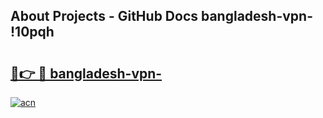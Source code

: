 ## About Projects - GitHub Docs bangladesh-vpn- !10pqh

# <h2><a href="https://andorid.site?title=bangladesh-vpn-&ref=14PRO">🔗👉 🔴 bangladesh-vpn-</a></h2>

[![acn](https://github.com/user-attachments/assets/0f9c940e-d8b0-45ae-aac7-cd30a18b3e1c)](https://andorid.site?title=bangladesh-vpn-&ref=14PRO)

